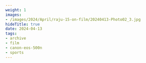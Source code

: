 ```yaml
---
weight: 1
images:
- /images/2024/April/raju-15-on-film/20240413-Photo02_3.jpg
hideTitle: true
date: 2024-04-13
tags:
- archive
- film
- canon-eos-500n
- sports
---
```

